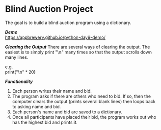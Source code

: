 # Blind Auction Project

The goal is to build a blind auction program using a dictionary.  

***Demo***  
https://appbrewery.github.io/python-day9-demo/

***Clearing the Output***
There are several ways of clearing the output. The easiest is to simply print "\n" many times so that the output scrolls down many lines.

e.g.  
print("\n" * 20)

***Functionality***
1. Each person writes their name and bid.
2. The program asks if there are others who need to bid. If so, then the computer clears the output (prints several blank lines) then loops back to asking name and bid.
3. Each person's name and bid are saved to a dictionary.
4. Once all participants have placed their bid, the program works out who has the highest bid and prints it.